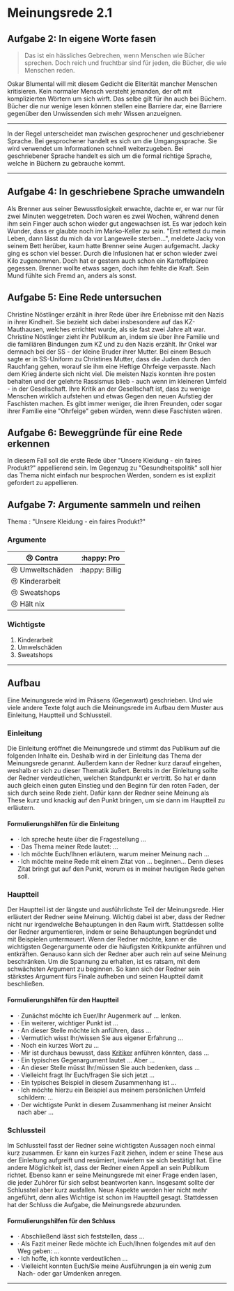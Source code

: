 # Meinungsrede 2.1

## Aufgabe 2: In eigene Worte fasen

> Das ist ein hässliches Gebrechen,
> wenn Menschen wie Bücher sprechen.
> Doch reich und fruchtbar sind für jeden,
> die Bücher, die wie Menschen reden.

Oskar Blumental will mit diesem Gedicht die Eliterität mancher Menschen kritisieren. Kein normaler Mensch versteht jemanden, der oft mit komplizierten Wörtern um sich wirft. Das selbe gilt für ihn auch bei Büchern. Bücher die nur wenige lesen können stellen eine Barriere dar, eine Barriere gegenüber den Unwissenden sich mehr Wissen anzueignen.

---

In der Regel unterscheidet man zwischen gesprochener und geschriebener Sprache. Bei gesprochener handelt es sich um die Umgangssprache. Sie wird verwendet um Informationen schnell weiterzugeben. Bei geschriebener Sprache handelt es sich um die formal richtige Sprache, welche in Büchern zu gebrauche kommt.

---

## Aufgabe 4: In geschriebene Sprache umwandeln

Als Brenner aus seiner Bewusstlosigkeit erwachte, dachte er, er war nur für zwei Minuten weggetreten. Doch waren es zwei Wochen, während denen ihm sein Finger auch schon wieder gut angewachsen ist. Es war jedoch kein Wunder, dass er glaubte noch im Marko-Keller zu sein. "Erst rettest du mein Leben, dann lässt du mich da vor Langeweile sterben...", meldete Jacky von seinem Bett herüber, kaum hatte Brenner seine Augen aufgemacht.
Jacky ging es schon viel besser. Durch die Infusionen hat er schon wieder zwei Kilo zugenommen. Doch hat er gestern auch schon ein Kartoffelpüree gegessen.
Brenner wollte etwas sagen, doch ihm fehlte die Kraft. Sein Mund fühlte sich Fremd an, anders als sonst. 

## Aufgabe 5: Eine Rede untersuchen

Christine Nöstlinger erzählt in ihrer Rede über ihre Erlebnisse mit den Nazis in ihrer Kindheit. Sie bezieht sich dabei insbesondere auf das KZ-Mauthausen, welches errichtet wurde, als sie fast zwei Jahre alt war. 
Christine Nöstlinger zieht ihr Publikum an, indem sie über ihre Familie und die familiären Bindungen zum KZ und zu den Nazis erzählt. Ihr Onkel war demnach bei der SS - der kleine Bruder ihrer Mutter. Bei einem Besuch sagte er in SS-Uniform zu Christines Mutter, dass die Juden durch den Rauchfang gehen, worauf sie ihm eine Heftige Ohrfeige verpasste.
Nach dem Krieg änderte sich nicht viel. Die meisten Nazis konnten ihre posten behalten und der gelehrte Rassismus blieb - auch wenn im kleineren Umfeld - in der Gesellschaft. Ihre Kritik an der Gesellschaft ist, dass zu wenige Menschen wirklich aufstehen und etwas Gegen den neuen Aufstieg der Faschisten machen. Es gibt immer weniger, die ihren Freunden, oder sogar ihrer Familie eine "Ohrfeige" geben würden, wenn diese Faschisten wären.

## Aufgabe 6: Beweggründe für eine Rede erkennen

In diesem Fall soll die erste Rede über "Unsere Kleidung - ein faires Produkt?" appellierend sein. Im Gegenzug zu "Gesundheitspolitik" soll hier das Thema nicht einfach nur besprochen Werden, sondern es ist explizit gefordert zu appellieren.

## Aufgabe 7: Argumente sammeln und reihen

Thema : "Unsere Kleidung - ein faires Produkt?"

### Argumente

| :cry: Contra        | :happy: Pro    |
| ------------------- | -------------- |
| :cry: Umweltschäden | :happy: Billig |
| :cry: Kinderarbeit  |                |
| :cry: Sweatshops    |                |
| :cry: Hält nix      |                |

 ### Wichtigste

1. Kinderarbeit
2. Umwelschäden
3. Sweatshops

---

## Aufbau

Eine Meinungsrede wird im Präsens (Gegenwart) geschrieben. Und wie viele andere Texte folgt auch die Meinungsrede im Aufbau dem Muster aus Einleitung, Hauptteil und Schlussteil.


### Einleitung

Die Einleitung eröffnet die Meinungsrede und stimmt das Publikum auf die folgenden Inhalte ein. Deshalb wird in der Einleitung das Thema der Meinungsrede genannt. Außerdem kann der Redner kurz darauf eingehen, weshalb er sich zu dieser Thematik äußert. Bereits in der Einleitung sollte der Redner verdeutlichen, welchen Standpunkt er vertritt. So hat er dann auch gleich einen guten Einstieg und den Beginn für den roten Faden, der sich durch seine Rede zieht. Dafür kann der Redner seine Meinung als These kurz und knackig auf den Punkt bringen, um sie dann im Hauptteil zu erläutern.

#### Formulierungshilfen für die Einleitung

- ·     Ich spreche heute über die Fragestellung …
- ·     Das Thema meiner Rede lautet: …
- ·     Ich möchte Euch/Ihnen erläutern, warum meiner Meinung nach …
- ·     Ich möchte meine Rede mit einem Zitat von … beginnen… Denn dieses Zitat bringt gut auf den Punkt, worum es in meiner heutigen Rede gehen soll.

### Hauptteil

Der Hauptteil ist der längste und ausführlichste Teil der Meinungsrede. Hier erläutert der Redner seine Meinung. Wichtig dabei ist aber, dass der Redner nicht nur irgendwelche Behauptungen in den Raum wirft. Stattdessen sollte der Redner argumentieren, indem er seine Behauptungen begründet und mit Beispielen untermauert. Wenn der Redner möchte, kann er die wichtigsten Gegenargumente oder die häufigsten Kritikpunkte anführen und entkräften. Genauso kann sich der Redner aber auch rein auf seine Meinung beschränken. Um die Spannung zu erhalten, ist es ratsam, mit dem schwächsten Argument zu beginnen. So kann sich der Redner sein stärkstes Argument fürs Finale aufheben und seinen Hauptteil damit beschließen.

#### Formulierungshilfen für den Hauptteil

- ·     Zunächst möchte ich Euer/Ihr Augenmerk auf … lenken.
- ·     Ein weiterer, wichtiger Punkt ist …
- ·     An dieser Stelle möchte ich anführen, dass …
- ·     Vermutlich wisst Ihr/wissen Sie aus eigener Erfahrung …
- ·     Noch ein kurzes Wort zu …
- ·     Mir ist durchaus bewusst, dass [Kritiker](https://www.anleitung-zum-schreiben.de/kritiker-beurteilung-des-autors/) anführen könnten, dass …
- ·     Ein typisches Gegenargument lautet … Aber …
- ·     An dieser Stelle müsst Ihr/müssen Sie auch bedenken, dass …
- ·     Vielleicht fragt Ihr Euch/fragen Sie sich jetzt …
- ·     Ein typisches Beispiel in diesem Zusammenhang ist …
- ·     Ich möchte hierzu ein Beispiel aus meinem persönlichen Umfeld schildern: …
- ·     Der wichtigste Punkt in diesem Zusammenhang ist meiner Ansicht nach aber …

### Schlussteil

Im Schlussteil fasst der Redner seine wichtigsten Aussagen noch einmal kurz zusammen. Er kann ein kurzes Fazit ziehen, indem er seine These aus der Einleitung aufgreift und resümiert, inwiefern sie sich bestätigt hat. Eine andere Möglichkeit ist, dass der Redner einen Appell an sein Publikum richtet. Ebenso kann er seine Meinungsrede mit einer Frage enden lasen, die jeder Zuhörer für sich selbst beantworten kann. Insgesamt sollte der Schlussteil aber kurz ausfallen. Neue Aspekte werden hier nicht mehr angeführt, denn alles Wichtige ist schon im Hauptteil gesagt. Stattdessen hat der Schluss die Aufgabe, die Meinungsrede abzurunden.

#### Formulierungshilfen für den Schluss

- ·     Abschließend lässt sich feststellen, dass …
- ·     Als Fazit meiner Rede möchte ich Euch/Ihnen folgendes mit auf den Weg geben: …
- ·     Ich hoffe, ich konnte verdeutlichen …
- ·     Vielleicht konnten Euch/Sie meine Ausführungen ja ein wenig zum Nach- oder gar Umdenken anregen.

---

